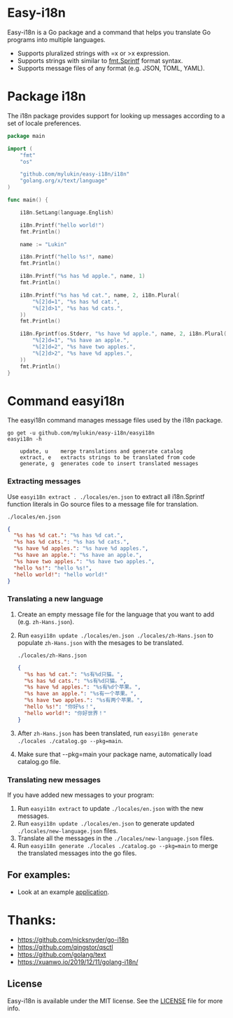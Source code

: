 # Easy-i18n

Easy-i18n is a Go package and a command that helps you translate Go programs into multiple languages.

- Supports pluralized strings with =x or >x expression.
- Supports strings with similar to [fmt.Sprintf](https://golang.org/pkg/fmt/) format syntax.
- Supports message files of any format (e.g. JSON, TOML, YAML).

# Package i18n

The i18n package provides support for looking up messages according to a set of locale preferences.

```go
package main

import (
	"fmt"
	"os"

	"github.com/mylukin/easy-i18n/i18n"
	"golang.org/x/text/language"
)

func main() {

	i18n.SetLang(language.English)

	i18n.Printf("hello world!")
	fmt.Println()

	name := "Lukin"

	i18n.Printf("hello %s!", name)
	fmt.Println()

	i18n.Printf("%s has %d apple.", name, 1)
	fmt.Println()

	i18n.Printf("%s has %d cat.", name, 2, i18n.Plural(
		"%[2]d=1", "%s has %d cat.",
		"%[2]d>1", "%s has %d cats.",
	))
	fmt.Println()

	i18n.Fprintf(os.Stderr, "%s have %d apple.", name, 2, i18n.Plural(
		"%[2]d=1", "%s have an apple.",
		"%[2]d=2", "%s have two apples.",
		"%[2]d>2", "%s have %d apples.",
	))
	fmt.Println()
}
```

# Command easyi18n

The easyi18n command manages message files used by the i18n package.

```
go get -u github.com/mylukin/easy-i18n/easyi18n
easyi18n -h

	update, u    merge translations and generate catalog
	extract, e   extracts strings to be translated from code
	generate, g  generates code to insert translated messages
```

### Extracting messages

Use `easyi18n extract . ./locales/en.json` to extract all i18n.Sprintf function literals in Go source files to a message file for translation.

`./locales/en.json`
```json
{
  "%s has %d cat.": "%s has %d cat.",
  "%s has %d cats.": "%s has %d cats.",
  "%s have %d apples.": "%s have %d apples.",
  "%s have an apple.": "%s have an apple.",
  "%s have two apples.": "%s have two apples.",
  "hello %s!": "hello %s!",
  "hello world!": "hello world!"
}
```

### Translating a new language

1. Create an empty message file for the language that you want to add (e.g. `zh-Hans.json`).
2. Run `easyi18n update ./locales/en.json ./locales/zh-Hans.json` to populate `zh-Hans.json` with the mesages to be translated.

	`./locales/zh-Hans.json`
	```json
	{
	  "%s has %d cat.": "%s有%d只猫。",
	  "%s has %d cats.": "%s有%d只猫。",
	  "%s have %d apples.": "%s有%d个苹果。",
	  "%s have an apple.": "%s有一个苹果。",
	  "%s have two apples.": "%s有两个苹果。",
	  "hello %s!": "你好%s！",
	  "hello world!": "你好世界！"
	}
	```
3. After `zh-Hans.json` has been translated, run `easyi18n generate ./locales ./catalog.go --pkg=main`.

4. Make sure that --pkg=main your package name, automatically load catalog.go file.

### Translating new messages

If you have added new messages to your program:

1. Run `easyi18n extract` to update `./locales/en.json` with the new messages.
2. Run `easyi18n update ./locales/en.json` to generate updated `./locales/new-language.json` files.
3. Translate all the messages in the `./locales/new-language.json` files.
4. Run `easyi18n generate ./locales ./catalog.go --pkg=main` to merge the translated messages into the go files.

## For examples:

- Look at an example [application](https://github.com/mylukin/easy-i18n/tree/master/easyi18n/example).

# Thanks:

- https://github.com/nicksnyder/go-i18n
- https://github.com/qingstor/qsctl
- https://github.com/golang/text
- https://xuanwo.io/2019/12/11/golang-i18n/

## License

Easy-i18n is available under the MIT license. See the [LICENSE](LICENSE) file for more info.